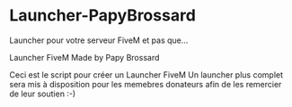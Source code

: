# Launcher-PapyBrossard
Launcher pour votre serveur FiveM et pas que...

Launcher FiveM Made by Papy Brossard

Ceci est le script pour créer un Launcher FiveM
Un launcher plus complet sera mis à disposition pour les memebres donateurs afin de les remercier de leur soutien :-)
